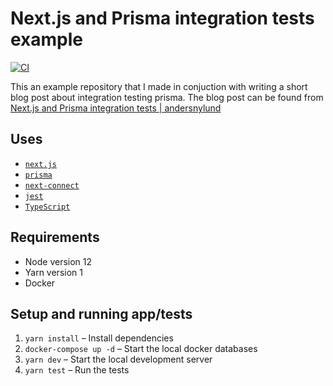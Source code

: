 # Next.js and Prisma integration tests example

[![CI](https://github.com/andersnylund/next-js-prisma-integration-tests/actions/workflows/main.yml/badge.svg)](https://github.com/andersnylund/next-js-prisma-integration-tests/actions/workflows/main.yml)

This an example repository that I made in conjuction with writing a short blog post about integration testing prisma. The blog post can be found from [Next.js and Prisma integration tests | andersnylund](https://blog.andersnylund.com/next-js-prisma-integration-tests/)

## Uses

- [`next.js`](https://nextjs.org/)
- [`prisma`](https://www.prisma.io/)
- [`next-connect`](https://github.com/hoangvvo/next-connect)
- [`jest`](https://jestjs.io/)
- [`TypeScript`](https://www.typescriptlang.org/)

## Requirements

- Node version 12
- Yarn version 1
- Docker

## Setup and running app/tests

1. `yarn install` – Install dependencies
2. `docker-compose up -d` – Start the local docker databases
3. `yarn dev` – Start the local development server
4. `yarn test` – Run the tests
